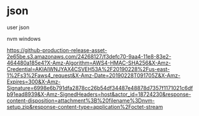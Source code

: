 # json
user json


nvm windows

https://github-production-release-asset-2e65be.s3.amazonaws.com/24268127/f3defc70-9aa4-11e8-83e2-464480a185e4?X-Amz-Algorithm=AWS4-HMAC-SHA256&X-Amz-Credential=AKIAIWNJYAX4CSVEH53A%2F20190228%2Fus-east-1%2Fs3%2Faws4_request&X-Amz-Date=20190228T091705Z&X-Amz-Expires=300&X-Amz-Signature=6998e6b791dfa2878cc26b54df34487e48878d7357f1171021c6dfb91ead8939&X-Amz-SignedHeaders=host&actor_id=18724230&response-content-disposition=attachment%3B%20filename%3Dnvm-setup.zip&response-content-type=application%2Foctet-stream

